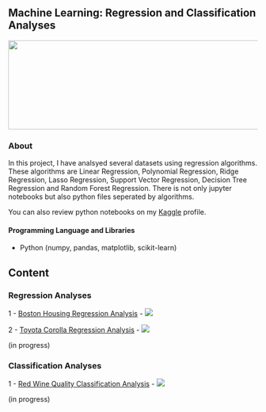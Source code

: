 ## Machine Learning: Regression and Classification Analyses

<img src="https://raw.githubusercontent.com/tolgahancepel/Machine-Learning-Regression-and-Classification-Analysis/master/Header.png"
data-canonical-src="https://raw.githubusercontent.com/tolgahancepel/Machine-Learning-Regression-and-Classification-Analysis/master/Header.png"
width="720" height="180" />

### About

In this project, I have analsyed several datasets using regression algorithms. These algorithms are Linear Regression, Polynomial Regression, Ridge Regression, Lasso Regression, Support Vector Regression, Decision Tree Regression and Random Forest Regression. There is not only jupyter notebooks but also python files seperated by algorithms.

You can also review python notebooks on my <a href="https://www.kaggle.com/tolgahancepel/kernels">Kaggle</a> profile.

#### Programming Language and Libraries
- Python (numpy, pandas, matplotlib, scikit-learn)

## Content
### Regression Analyses
1 - <a href="https://github.com/tolgahancepel/Machine-Learning-Regression-and-Classification-Analyses/blob/master/src/Regression/boston-housing-notebook.ipynb">Boston Housing Regression Analysis</a> - 
<a href="https://www.kaggle.com/tolgahancepel/boston-housing-regression-analysis">
  <img src="https://raw.githubusercontent.com/tolgahancepel/Machine-Learning-Regression-and-Classification-Analyses/master/img/kaggle-button.png"></img>
</a>
<br>

2 - <a href="https://github.com/tolgahancepel/Machine-Learning-Regression-and-Classification-Analyses/blob/master/src/Regression/toyota-corolla-notebook.ipynb">Toyota Corolla Regression Analysis</a> - 
<a href="https://www.kaggle.com/tolgahancepel/toyota-corolla-prices-regression-analysis">
  <img src="https://raw.githubusercontent.com/tolgahancepel/Machine-Learning-Regression-and-Classification-Analyses/master/img/kaggle-button.png"></img>
</a>
<br>

(in progress)

### Classification Analyses
1 - <a href="https://github.com/tolgahancepel/Machine-Learning-Regression-and-Classification-Analyses/blob/master/src/Classification/red-wine-quality.ipynb">Red Wine Quality Classification Analysis</a> - 
<a href="https://www.kaggle.com/tolgahancepel/red-wine-quality-classification-analysis">
  <img src="https://raw.githubusercontent.com/tolgahancepel/Machine-Learning-Regression-and-Classification-Analyses/master/img/kaggle-button.png"></img>
</a>

(in progress)
